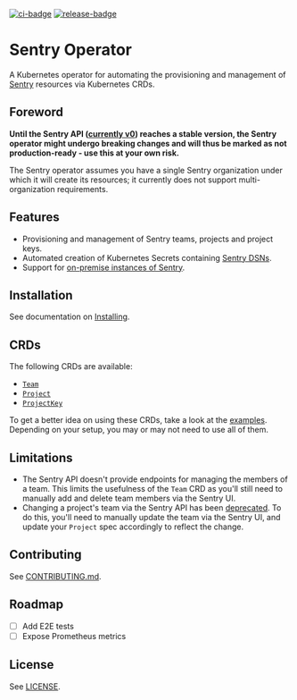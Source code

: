 [![ci-badge]][ci-workflow] [![release-badge]][release-workflow]

[ci-badge]: https://github.com/jace-ys/sentry-operator/workflows/ci/badge.svg
[ci-workflow]: https://github.com/jace-ys/sentry-operator/actions?query=workflow%3Aci
[release-badge]: https://github.com/jace-ys/sentry-operator/workflows/release/badge.svg
[release-workflow]: https://github.com/jace-ys/sentry-operator/actions?query=workflow%3Arelease

# Sentry Operator

A Kubernetes operator for automating the provisioning and management of [Sentry](https://sentry.io/) resources via Kubernetes CRDs.

## Foreword

**Until the Sentry API ([currently v0](https://docs.sentry.io/api/#versioning)) reaches a stable version, the Sentry operator might undergo breaking changes and will thus be marked as not production-ready - use this at your own risk.**

The Sentry operator assumes you have a single Sentry organization under which it will create its resources; it currently does not support multi-organization requirements.

## Features

- Provisioning and management of Sentry teams, projects and project keys.
- Automated creation of Kubernetes Secrets containing [Sentry DSNs](https://docs.sentry.io/error-reporting/quickstart/#configure-the-sdk).
- Support for [on-premise instances of Sentry](https://github.com/getsentry/onpremise).

## Installation

See documentation on [Installing](docs/installing.md).

## CRDs

The following CRDs are available:

- [`Team`](docs/crds/team.md)
- [`Project`](docs/crds/project.md)
- [`ProjectKey`](docs/crds/projectkey.md)

To get a better idea on using these CRDs, take a look at the [examples](examples). Depending on your setup, you may or may not need to use all of them.

## Limitations

- The Sentry API doesn't provide endpoints for managing the members of a team. This limits the usefulness of the `Team` CRD as you'll still need to manually add and delete team members via the Sentry UI.
- Changing a project's team via the Sentry API has been [deprecated](https://docs.sentry.io/api/projects/put-project-details/). To do this, you'll need to manually update the team via the Sentry UI, and update your `Project` spec accordingly to reflect the change.

## Contributing

See [CONTRIBUTING.md](CONTRIBUTING.md).

## Roadmap

- [ ] Add E2E tests
- [ ] Expose Prometheus metrics

## License

See [LICENSE](LICENSE).
